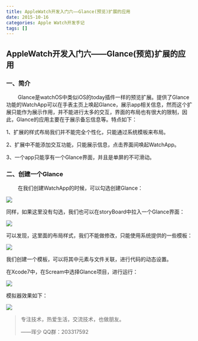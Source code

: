 ```yaml
---
title: AppleWatch开发入门六——Glance(预览)扩展的应用
date: 2015-10-16
categories: Apple Watch开发手记
tags: []
---
```

## AppleWatch开发入门六——Glance(预览)扩展的应用

### 一、简介

        Glance是watchOS中类似iOS的today插件一样的预览扩展。提供了Glance功能的WatchApp可以在手表主页上唤起Glance，展示app相关信息，然而这个扩展只能作为展示作用，并不能进行太多的交互，界面的布局也有很大的限制，因此，Glance的应用主要在于展示备忘信息等。特点如下：

1、扩展的样式布局我们并不能完全个性化，只能通过系统模板来布局。

2、扩展中不能添加交互功能，只能展示信息，点击界面间唤起WatchApp。

3、一个app只能享有一个Glance界面，并且是单屏的不可滑动。

### 二、创建一个Glance

        在我们创建WatchApp的时候，可以勾选创建Glance：

![](http://static.oschina.net/uploads/space/2015/1016/104938_Tiqf_2340880.png)

同样，如果这里没有勾选，我们也可以在storyBoard中拉入一个Glance界面：

![](http://static.oschina.net/uploads/space/2015/1016/105024_4Yau_2340880.png)

可以发现，这里面的布局样式，我们不能做修改，只能使用系统提供的一些模板：

![](http://static.oschina.net/uploads/space/2015/1016/105636_MvA0_2340880.png)

我们创建一个模板，可以将其中元素与文件关联，进行代码的动态设置。

在Xcode7中，在Scream中选择Glance项目，进行运行：

![](http://static.oschina.net/uploads/space/2015/1016/110128_GMIL_2340880.png)

模拟器效果如下：

![](http://static.oschina.net/uploads/space/2015/1016/111131_56ws_2340880.png)

> 专注技术，热爱生活，交流技术，也做朋友。
> 
> ——珲少 QQ群：203317592
